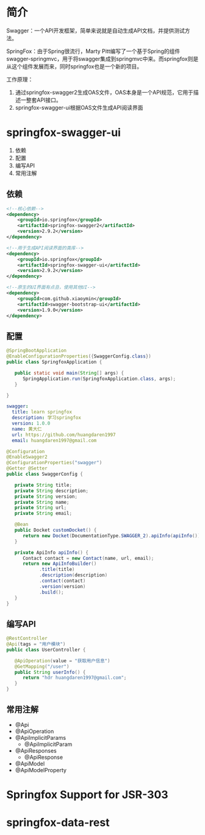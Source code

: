 # 简介

Swagger：一个API开发框架，简单来说就是自动生成API文档，并提供测试方法。

SpringFox：由于Spring很流行，Marty Pitt编写了一个基于Spring的组件swagger-springmvc，用于将swagger集成到springmvc中来。而springfox则是从这个组件发展而来，同时springfox也是一个新的项目。

工作原理：

1. 通过springfox-swagger2生成OAS文件，OAS本身是一个API规范，它用于描述一整套API接口。
2. springfox-swagger-ui根据OAS文件生成API阅读界面



# springfox-swagger-ui

1. 依赖
2. 配置
3. 编写API
4. 常用注解

## 依赖

```xml
<!--核心依赖-->
<dependency>
    <groupId>io.springfox</groupId>
    <artifactId>springfox-swagger2</artifactId>
    <version>2.9.2</version>
</dependency>

<!--用于生成API阅读界面的类库-->
<dependency>
    <groupId>io.springfox</groupId>
    <artifactId>springfox-swagger-ui</artifactId>
    <version>2.9.2</version>
</dependency>

<!--原生的UI界面有点丑，使用其他UI-->
<dependency>
	<groupId>com.github.xiaoymin</groupId>
	<artifactId>swagger-bootstrap-ui</artifactId>
	<version>1.9.0</version>
</dependency>
```

## 配置

```java
@SpringBootApplication
@EnableConfigurationProperties({SwaggerConfig.class})
public class SpringfoxApplication {

   public static void main(String[] args) {
      SpringApplication.run(SpringfoxApplication.class, args);
   }

}
```

```yml
swagger:
  title: learn springfox
  description: 学习springfox
  version: 1.0.0
  name: 黄大仁
  url: https://github.com/huangdaren1997
  email: huangdaren1997@gmail.com
```

```java
@Configuration
@EnableSwagger2
@ConfigurationProperties("swagger")
@Getter @Setter
public class SwaggerConfig {

   private String title;
   private String description;
   private String version;
   private String name;
   private String url;
   private String email;

   @Bean
   public Docket customDocket() {
      return new Docket(DocumentationType.SWAGGER_2).apiInfo(apiInfo());
   }

   private ApiInfo apiInfo() {
      Contact contact = new Contact(name, url, email);
      return new ApiInfoBuilder()
            .title(title)
            .description(description)
            .contact(contact)
            .version(version)
            .build();
   }
}
```

## 编写API

```java
@RestController
@Api(tags = "用户模块")
public class UserController {

   @ApiOperation(value = "获取用户信息")
   @GetMapping("/user")
   public String userInfo() {
      return "hdr huangdaren1997@gmail.com";
   }
}
```

## 常用注解

- @Api
- @ApiOperation
- @ApiImplicitParams
  - @ApiImplicitParam
- @ApiResponses
  - @ApiResponse
- @ApiModel
- @ApiModelProperty

# Springfox Support for JSR-303

# springfox-data-rest

